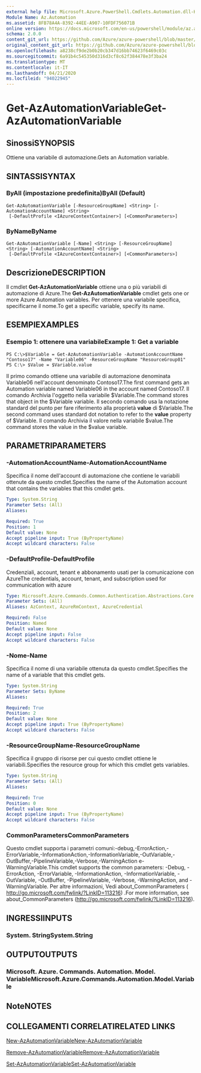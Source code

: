 ```yaml
---
external help file: Microsoft.Azure.PowerShell.Cmdlets.Automation.dll-Help.xml
Module Name: Az.Automation
ms.assetid: 8FB78A4A-8392-44EE-A907-10FDF756071B
online version: https://docs.microsoft.com/en-us/powershell/module/az.automation/get-azautomationvariable
schema: 2.0.0
content_git_url: https://github.com/Azure/azure-powershell/blob/master/src/Automation/Automation/help/Get-AzAutomationVariable.md
original_content_git_url: https://github.com/Azure/azure-powershell/blob/master/src/Automation/Automation/help/Get-AzAutomationVariable.md
ms.openlocfilehash: a8238cf9de2b0b20cb347d16bb74623f6469c03c
ms.sourcegitcommit: 6a91b4c545350d316d3cf8c62f384478e3f3ba24
ms.translationtype: MT
ms.contentlocale: it-IT
ms.lasthandoff: 04/21/2020
ms.locfileid: "94022945"
---
```

# <span data-ttu-id="175ea-101">Get-AzAutomationVariable</span><span class="sxs-lookup"><span data-stu-id="175ea-101">Get-AzAutomationVariable</span></span>

## <span data-ttu-id="175ea-102">Sinossi</span><span class="sxs-lookup"><span data-stu-id="175ea-102">SYNOPSIS</span></span>
<span data-ttu-id="175ea-103">Ottiene una variabile di automazione.</span><span class="sxs-lookup"><span data-stu-id="175ea-103">Gets an Automation variable.</span></span>

## <span data-ttu-id="175ea-104">SINTASSI</span><span class="sxs-lookup"><span data-stu-id="175ea-104">SYNTAX</span></span>

### <span data-ttu-id="175ea-105">ByAll (impostazione predefinita)</span><span class="sxs-lookup"><span data-stu-id="175ea-105">ByAll (Default)</span></span>
```
Get-AzAutomationVariable [-ResourceGroupName] <String> [-AutomationAccountName] <String>
 [-DefaultProfile <IAzureContextContainer>] [<CommonParameters>]
```

### <span data-ttu-id="175ea-106">ByName</span><span class="sxs-lookup"><span data-stu-id="175ea-106">ByName</span></span>
```
Get-AzAutomationVariable [-Name] <String> [-ResourceGroupName] <String> [-AutomationAccountName] <String>
 [-DefaultProfile <IAzureContextContainer>] [<CommonParameters>]
```

## <span data-ttu-id="175ea-107">Descrizione</span><span class="sxs-lookup"><span data-stu-id="175ea-107">DESCRIPTION</span></span>
<span data-ttu-id="175ea-108">Il cmdlet **Get-AzAutomationVariable** ottiene una o più variabili di automazione di Azure.</span><span class="sxs-lookup"><span data-stu-id="175ea-108">The **Get-AzAutomationVariable** cmdlet gets one or more Azure Automation variables.</span></span>
<span data-ttu-id="175ea-109">Per ottenere una variabile specifica, specificarne il nome.</span><span class="sxs-lookup"><span data-stu-id="175ea-109">To get a specific variable, specify its name.</span></span>

## <span data-ttu-id="175ea-110">ESEMPI</span><span class="sxs-lookup"><span data-stu-id="175ea-110">EXAMPLES</span></span>

### <span data-ttu-id="175ea-111">Esempio 1: ottenere una variabile</span><span class="sxs-lookup"><span data-stu-id="175ea-111">Example 1: Get a variable</span></span>
```
PS C:\>$Variable = Get-AzAutomationVariable -AutomationAccountName "Contoso17" -Name "Variable06" -ResourceGroupName "ResourceGroup01"
PS C:\> $Value = $Variable.value
```

<span data-ttu-id="175ea-112">Il primo comando ottiene una variabile di automazione denominata Variable06 nell'account denominato Contoso17.</span><span class="sxs-lookup"><span data-stu-id="175ea-112">The first command gets an Automation variable named Variable06 in the account named Contoso17.</span></span>
<span data-ttu-id="175ea-113">Il comando Archivia l'oggetto nella variabile $Variable.</span><span class="sxs-lookup"><span data-stu-id="175ea-113">The command stores that object in the $Variable variable.</span></span>
<span data-ttu-id="175ea-114">Il secondo comando usa la notazione standard del punto per fare riferimento alla proprietà **value** di $Variable.</span><span class="sxs-lookup"><span data-stu-id="175ea-114">The second command uses standard dot notation to refer to the **value** property of $Variable.</span></span>
<span data-ttu-id="175ea-115">Il comando Archivia il valore nella variabile $value.</span><span class="sxs-lookup"><span data-stu-id="175ea-115">The command stores the value in the $value variable.</span></span>

## <span data-ttu-id="175ea-116">PARAMETRI</span><span class="sxs-lookup"><span data-stu-id="175ea-116">PARAMETERS</span></span>

### <span data-ttu-id="175ea-117">-AutomationAccountName</span><span class="sxs-lookup"><span data-stu-id="175ea-117">-AutomationAccountName</span></span>
<span data-ttu-id="175ea-118">Specifica il nome dell'account di automazione che contiene le variabili ottenute da questo cmdlet.</span><span class="sxs-lookup"><span data-stu-id="175ea-118">Specifies the name of the Automation account that contains the variables that this cmdlet gets.</span></span>

```yaml
Type: System.String
Parameter Sets: (All)
Aliases:

Required: True
Position: 1
Default value: None
Accept pipeline input: True (ByPropertyName)
Accept wildcard characters: False
```

### <span data-ttu-id="175ea-119">-DefaultProfile</span><span class="sxs-lookup"><span data-stu-id="175ea-119">-DefaultProfile</span></span>
<span data-ttu-id="175ea-120">Credenziali, account, tenant e abbonamento usati per la comunicazione con Azure</span><span class="sxs-lookup"><span data-stu-id="175ea-120">The credentials, account, tenant, and subscription used for communication with azure</span></span>

```yaml
Type: Microsoft.Azure.Commands.Common.Authentication.Abstractions.Core.IAzureContextContainer
Parameter Sets: (All)
Aliases: AzContext, AzureRmContext, AzureCredential

Required: False
Position: Named
Default value: None
Accept pipeline input: False
Accept wildcard characters: False
```

### <span data-ttu-id="175ea-121">-Nome</span><span class="sxs-lookup"><span data-stu-id="175ea-121">-Name</span></span>
<span data-ttu-id="175ea-122">Specifica il nome di una variabile ottenuta da questo cmdlet.</span><span class="sxs-lookup"><span data-stu-id="175ea-122">Specifies the name of a variable that this cmdlet gets.</span></span>

```yaml
Type: System.String
Parameter Sets: ByName
Aliases:

Required: True
Position: 2
Default value: None
Accept pipeline input: True (ByPropertyName)
Accept wildcard characters: False
```

### <span data-ttu-id="175ea-123">-ResourceGroupName</span><span class="sxs-lookup"><span data-stu-id="175ea-123">-ResourceGroupName</span></span>
<span data-ttu-id="175ea-124">Specifica il gruppo di risorse per cui questo cmdlet ottiene le variabili.</span><span class="sxs-lookup"><span data-stu-id="175ea-124">Specifies the resource group for which this cmdlet gets variables.</span></span>

```yaml
Type: System.String
Parameter Sets: (All)
Aliases:

Required: True
Position: 0
Default value: None
Accept pipeline input: True (ByPropertyName)
Accept wildcard characters: False
```

### <span data-ttu-id="175ea-125">CommonParameters</span><span class="sxs-lookup"><span data-stu-id="175ea-125">CommonParameters</span></span>
<span data-ttu-id="175ea-126">Questo cmdlet supporta i parametri comuni:-debug,-ErrorAction,-ErrorVariable,-InformationAction,-InformationVariable,-OutVariable,-OutBuffer,-PipelineVariable,-Verbose,-WarningAction e-WarningVariable.</span><span class="sxs-lookup"><span data-stu-id="175ea-126">This cmdlet supports the common parameters: -Debug, -ErrorAction, -ErrorVariable, -InformationAction, -InformationVariable, -OutVariable, -OutBuffer, -PipelineVariable, -Verbose, -WarningAction, and -WarningVariable.</span></span> <span data-ttu-id="175ea-127">Per altre informazioni, Vedi about_CommonParameters ( http://go.microsoft.com/fwlink/?LinkID=113216) .</span><span class="sxs-lookup"><span data-stu-id="175ea-127">For more information, see about_CommonParameters (http://go.microsoft.com/fwlink/?LinkID=113216).</span></span>

## <span data-ttu-id="175ea-128">INGRESSI</span><span class="sxs-lookup"><span data-stu-id="175ea-128">INPUTS</span></span>

### <span data-ttu-id="175ea-129">System. String</span><span class="sxs-lookup"><span data-stu-id="175ea-129">System.String</span></span>

## <span data-ttu-id="175ea-130">OUTPUT</span><span class="sxs-lookup"><span data-stu-id="175ea-130">OUTPUTS</span></span>

### <span data-ttu-id="175ea-131">Microsoft. Azure. Commands. Automation. Model. Variable</span><span class="sxs-lookup"><span data-stu-id="175ea-131">Microsoft.Azure.Commands.Automation.Model.Variable</span></span>

## <span data-ttu-id="175ea-132">Note</span><span class="sxs-lookup"><span data-stu-id="175ea-132">NOTES</span></span>

## <span data-ttu-id="175ea-133">COLLEGAMENTI CORRELATI</span><span class="sxs-lookup"><span data-stu-id="175ea-133">RELATED LINKS</span></span>

[<span data-ttu-id="175ea-134">New-AzAutomationVariable</span><span class="sxs-lookup"><span data-stu-id="175ea-134">New-AzAutomationVariable</span></span>](./New-AzAutomationVariable.md)

[<span data-ttu-id="175ea-135">Remove-AzAutomationVariable</span><span class="sxs-lookup"><span data-stu-id="175ea-135">Remove-AzAutomationVariable</span></span>](./Remove-AzAutomationVariable.md)

[<span data-ttu-id="175ea-136">Set-AzAutomationVariable</span><span class="sxs-lookup"><span data-stu-id="175ea-136">Set-AzAutomationVariable</span></span>](./Set-AzAutomationVariable.md)


